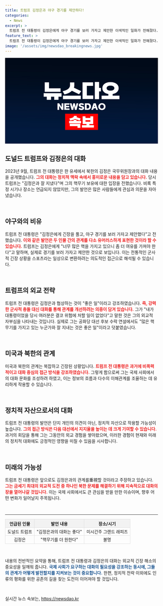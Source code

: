 ```yaml
---
title: 트럼프 김정은과 야구 경기를 제안하다!
categories:
  - News
excerpt: >
  트럼프 전 대통령이 김정은에게 야구 경기를 보러 가자고 제안한 이색적인 일화가 전해졌다. 그는 긍정적인 외교 관계의 중요성을 강조하며 김 위원장에게 핵무기 대신 여유를 찾으라는 조언을 했다고 밝혀 이목을 끌고 있다.
feature_text: >
  트럼프 전 대통령이 김정은에게 야구 경기를 보러 가자고 제안한 이색적인 일화가 전해졌다. 그는 긍정적인 외교 관계의 중요성을 강조하며 김 위원장에게 핵무기 대신 여유를 찾으라는 조언을 했다고 밝혀 이목을 끌고 있다.
image: '/assets/img/newsdao_breakingnews.jpg'
---
```


<p><img src="/assets/img/newsdao_breakingnews.jpg" alt="koreaapp 속보" /></p>

<h2 data-ke-size="size26">도널드 트럼프와 김정은의 대화</h2>

<p data-ke-size="size16">2023년 9월, 트럼프 전 대통령은 한 유세에서 북한의 김정은 국무위원장과의 대화 내용을 공개했습니다. <b><span style="color: #ee2323;">그의 대화는 정치적 맥락 속에서 흥미로운 내용을 담고 있습니다.</span></b> 당시 트럼프는 "김정은과 잘 지냈다"며 그의 핵무기 보유에 대한 입장을 전했습니다. 비록 특정 시기나 장소는 언급되지 않았지만, 그의 발언은 많은 사람들에게 관심과 의문을 자아냈습니다.</p>

<p data-ke-size="size16">&nbsp;</p>

<h2 data-ke-size="size26">야구와의 비유</h2>

<p data-ke-size="size16">트럼프 전 대통령은 "김정은에게 긴장을 풀고, 야구 경기를 보러 가자고 제안했다"고 전했습니다. <b><span style="color: #ee2323;">이와 같은 발언은 두 인물 간의 관계를 다소 유머러스하게 표현한 것이라 할 수 있습니다.</span></b> 트럼프는 김정은에게 "너무 많은 핵을 가지고 있으니 좀 더 여유를 가져야 한다"고 말하며, 실제로 경기를 보러 가자고 제안한 것으로 보입니다. 이는 전통적인 군사적 긴장 상황을 스포츠라는 일상으로 변환하려는 의도적인 접근으로 해석될 수 있습니다.</p>

<p data-ke-size="size16">&nbsp;</p>

<h2 data-ke-size="size26">트럼프의 외교 전략</h2>

<p data-ke-size="size16">트럼프 전 대통령은 김정은과 협상하는 것이 "좋은 일"이라고 강조하였습니다. <b><span style="color: #ee2323;">즉, 강력한 군사적 충돌 대신 대화를 통해 관계를 개선하려는 의중이 담겨 있습니다.</span></b> 그가 "내가 대통령이었을 당시 여러분은 결코 위험에 처할 일이 없었다"고 말한 것은 그의 외교적 자부심을 나타내는 것입니다. 실제로 그는 공화당 대선 후보 수락 연설에서도 "많은 핵무기를 가지고 있는 누군가와 잘 지내는 것은 좋은 일"이라고 덧붙였습니다.</p>

<p data-ke-size="size16">&nbsp;</p>

<h2 data-ke-size="size26">미국과 북한의 관계</h2>

<p data-ke-size="size16">미국과 북한의 관계는 복잡하고 긴장된 상황입니다. <b><span style="color: #ee2323;">트럼프 전 대통령은 과거에 비폭력적이고 대화 중심의 접근 방식을 강조하였습니다.</span></b> 그렇게 함으로써 그는 국제 사회에서의 대화 문화를 조성하려 하였고, 이는 정보의 흐름과 다수의 이해관계를 조율하는 데 유리하게 작용할 수 있습니다.</p>

<p data-ke-size="size16">&nbsp;</p>

<h2 data-ke-size="size26">정치적 자산으로서의 대화</h2>

<p data-ke-size="size16">트럼프 전 대통령의 발언은 단지 개인의 의견이 아닌, 정치적 자산으로 작용할 가능성이 높습니다. <b><span style="color: #ee2323;">그의 접근 방식은 다음 대선에서 지지율을 높이는 데 크게 기여할 수 있습니다.</span></b> 과거의 회담을 통해 그는 그동안의 외교 경험을 쌓아왔으며, 이러한 경험이 현재와 미래의 정치적 대화에도 긍정적인 영향을 미칠 수 있음을 시사합니다.</p>

<p data-ke-size="size16">&nbsp;</p>

<h2 data-ke-size="size26">미래의 가능성</h2>

<p data-ke-size="size16">트럼프 전 대통령은 앞으로도 김정은과의 관계를重視할 것이라고 주장하고 있습니다. <b><span style="color: #ee2323;">그는 금세기 최대의 외교적 도전 중 하나인 북한 문제를 해결하기 위해 지속적으로 대화의 장을 열어나갈 것입니다.</span></b> 이는 국제 사회에서도 큰 관심을 받을 만한 이슈이며, 향후 어떤 변화가 일어날지 주목됩니다.</p>

<p data-ke-size="size16">&nbsp;</p>

<hr>

<table style="width: 100%; border-collapse: collapse;">
    <thead>
        <tr>
            <th style="border: 1px solid #ddd; text-align: center; background-color: #f2f2f2;">언급된 인물</th>
            <th style="border: 1px solid #ddd; text-align: center; background-color: #f2f2f2;">발언 내용</th>
            <th style="border: 1px solid #ddd; text-align: center; background-color: #f2f2f2;">장소/시기</th>
        </tr>
    </thead>
    <tbody>
        <tr>
            <td style="border: 1px solid #ddd; text-align: center;">도널드 트럼프</td>
            <td style="border: 1px solid #ddd; text-align: center;">"김정은과의 대화는 좋다"</td>
            <td style="border: 1px solid #ddd; text-align: center;">미시간주 그랜드 래피즈</td>
        </tr>
        <tr>
            <td style="border: 1px solid #ddd; text-align: center;">김정은</td>
            <td style="border: 1px solid #ddd; text-align: center;">"핵무기를 더 원한다"</td>
            <td style="border: 1px solid #ddd; text-align: center;">불명</td>
        </tr>
    </tbody>
</table>

<p data-ke-size="size16">&nbsp;</p>

<p data-ke-size="size16">내용의 전반적인 요약을 통해, 트럼프 전 대통령과 김정은의 대화는 외교적 긴장 해소의 중요성을 일깨워 줍니다. <b><span style="color: #1a5490;">국제 사회가 요구하는 대화의 필요성을 강조하는 동시에, 그들의 관계가 어떻게 발전할지를 지켜보는 것이 중요합니다.</span></b> 한편, 정치적 전략 이외에도 인류의 평화를 위한 공존의 길을 찾는 도전이 이어져야 할 것입니다.</p>

<p data-ke-size="size16">&nbsp;</p>
실시간 뉴스 속보는, <a href="https://newsdao.kr" rel="dofollow">https://newsdao.kr</a>


